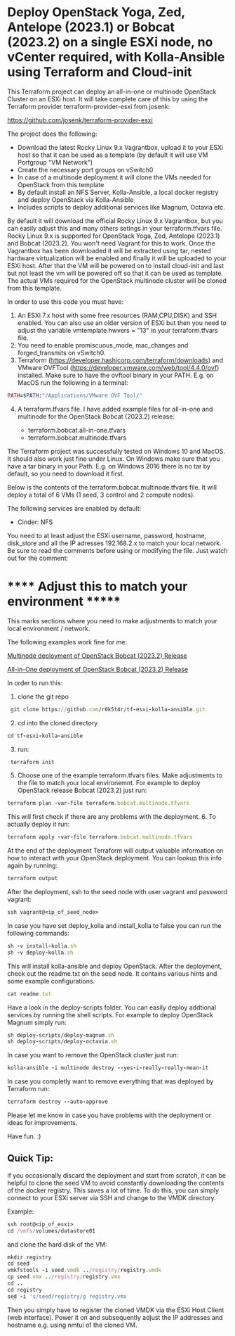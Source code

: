 # Deploy OpenStack Yoga, Zed, Antelope (2023.1) or Bobcat (2023.2) on a single ESXi node, no vCenter required, with Kolla-Ansible using Terraform and Cloud-init

This Terraform project can deploy an all-in-one or multinode OpenStack Cluster on an ESXi host. It will take complete care of this by using the Terraform provider terraform-provider-esxi from josenk:

https://github.com/josenk/terraform-provider-esxi

The project does the following:

- Download the latest Rocky Linux 9.x Vagrantbox, upload it to your ESXi host so that it can be used as a template (by default it will use VM Portgroup "VM Network")
- Create the necessary port groups on vSwitch0
- In case of a multinode deployment it will clone the VMs needed for OpenStack from this template
- By default install an NFS Server, Kolla-Ansible, a local docker registry and deploy OpenStack via Kolla-Ansible
- Includes scripts to deploy additional services like Magnum, Octavia etc.

By default it will download the official Rocky Linux 9.x Vagrantbox, but you can easily adjust this and many others setings in your terraform.tfvars file. Rocky Linux 9.x is supported for OpenStack Yoga, Zed, Antelope (2023.1) and Bobcat (2023.2). You won't need Vagrant for this to work. Once the Vagrantbox has been downloaded it will be extracted using tar, nested hardware virtualization will be enabled and finally it will be uploaded to your ESXi host. After that the VM will be powered on to install cloud-init and last but not least the vm will be powered off so that it can be used as template. The actual VMs required for the OpenStack multinode cluster will be cloned from this template.

In order to use this code you must have:
1. An ESXi 7.x host with some free resources (RAM,CPU,DISK) and SSH enabled. You can also use an older version of ESXi but then you need to adjust the variable vmtemplate.hwvers = "13" in your terraform.tfvars file.
2. You need to enable promiscuous_mode, mac_changes and forged_transmits on vSwitch0.
3. Terraform (https://developer.hashicorp.com/terraform/downloads) and VMware OVFTool (https://developer.vmware.com/web/tool/4.4.0/ovf) installed. Make sure to have the ovftool binary in your PATH. E.g. on MacOS run the following in a terminal:
```ruby
PATH=$PATH:"/Applications/VMware OVF Tool/"
````
4. A terraform.tfvars file. I have added example files for all-in-one and multinode for the OpenStack Bobcat (2023.2) release:

   - terraform.bobcat.all-in-one.tfvars
   - terraform.bobcat.multinode.tfvars

The Terraform project was successfully tested on Windows 10 and MacOS. It should also work just fine under Linux. On Windows make sure that you have a tar binary in your Path. E.g. on Windows 2016 there is no tar by default, so you need to download it first.

Below is the contents of the terraform.bobcat.multinode.tfvars file. It will deploy a total of 6 VMs (1 seed, 3 control and 2 compute nodes). 

The following services are enabled by default:
  - Cinder: NFS

You need to at least adjust the ESXi username, password, hostname, disk_store and all the IP adresses 192.168.2.x to match your local network. Be sure to read the comments before using or modifying the file. Just watch out for the comment:

# **** Adjust this to match your environment *****

This marks sections where you need to make adjustments to match your local environment / network.

The following examples work fine for me:

[Multinode deployment of OpenStack Bobcat (2023.2) Release](terraform.bobcat.multinode.tfvars)

[All-in-One deployment of OpenStack Bobcat (2023.2) Release](terraform.bobcat.all-in-one.tfvars)

In order to run this:

1. clone the git repo
```ruby
 git clone https://github.com/r0k5t4r/tf-esxi-kolla-ansible.git
```
2. cd into the cloned directory
```ruby
cd tf-esxi-kolla-ansible
```
3. run:
```ruby
 terraform init
```
5. Choose one of the example terraform.tfvars files. Make adjustments to the file to match your local environemnt. For example to deploy OpenStack release Bobcat (2023.2) just run: 
```ruby
terraform plan -var-file terraform.bobcat.multinode.tfvars
```
This will first check if there are any problems with the deployment.
6. To actually deploy it run:
```ruby
terraform apply -var-file terraform.bobcat.multinode.tfvars
```
At the end of the deployment Terraform will output valuable information on how to interact with your OpenStack deployment. You can lookup this info again by running:
```ruby
terraform output
```
After the deployment, ssh to the seed node with user vagrant and password vagrant:
```ruby
ssh vagrant@<ip_of_seed_node>
```

In case you have set deploy_kolla and install_kolla to false you can run the following commands:
```ruby
sh -v install-kolla.sh
sh -v deploy-kolla.sh
```

This will install kolla-ansible and deploy OpenStack. After the deployment, check out the readme.txt on the seed node. It contains various hints and some example configurations.
```ruby
cat readme.txt
```

Have a look in the deploy-scripts folder. You can easily deploy addtional services by running the shell scripts. For example to deploy OpenStack Magnum simply run:
```ruby
sh deploy-scripts/deploy-magnum.sh
sh deploy-scripts/deploy-octavia.sh
```

In case you want to remove the OpenStack cluster just run:
```ruby
kolla-ansible -i multinode destroy --yes-i-really-really-mean-it
```

In case you completly want to remove everything that was deployed by Terraform run:
```ruby
terraform destroy --auto-approve
``` 

Please let me know in case you have problems with the deployment or ideas for improvements.

Have fun. :)

<h2>Quick Tip:</h2>

if you occasionally discard the deployment and start from scratch, it can be helpful to clone the seed VM to avoid constantly downloading the contents of the docker registry. This saves a lot of time. To do this, you can simply connect to your ESXi server via SSH and change to the VMDK directory.

Example:

```ruby
ssh root@<ip_of_esxi>
cd /vmfs/volumes/datastore01
```

and clone the hard disk of the VM:

```ruby
mkdir registry
cd seed
vmkfstools -i seed.vmdk ../registry/registry.vmdk
cp seed.vmx ../registry/registry.vmx
cd ..
cd registry
sed -i 's/seed/registry/g registry.vmx
```

Then you simply have to register the cloned VMDK via the ESXi Host Client (web interface). Power it on and subsequently adjust the IP addresses and hostname e.g. using nmtui of the cloned VM.